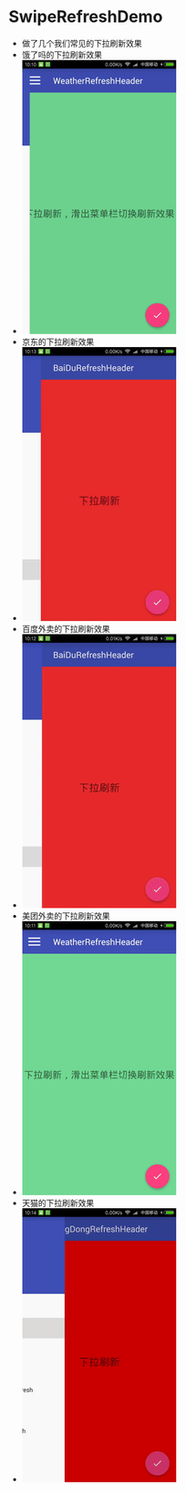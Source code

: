 # SwipeRefreshDemo
* 做了几个我们常见的下拉刷新效果
* 饿了吗的下拉刷新效果
*  ![Flex Direction explanation](/assets/elm.gif)
* 京东的下拉刷新效果
*  ![Flex Direction explanation](/assets/jingdong.gif)
* 百度外卖的下拉刷新效果
*  ![Flex Direction explanation](/assets/baidu.gif)
* 美团外卖的下拉刷新效果
*  ![Flex Direction explanation](/assets/meituan.gif)
* 天猫的下拉刷新效果
*  ![Flex Direction explanation](/assets/tianmao.gif)
